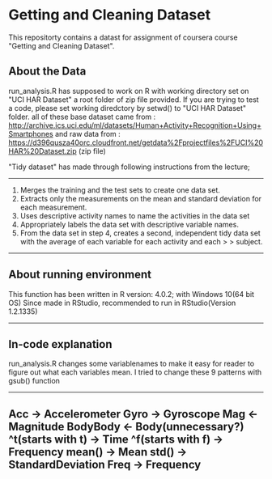 Getting and Cleaning Dataset
============================

This repositorty contains a datast for assignment of coursera course "Getting and Cleaning Dataset".

About the Data
---------------
run_analysis.R has supposed to work on R with working directory set on "UCI HAR Dataset" a root folder of zip file provided. If you are trying to test a code, please set working diredctory by setwd() to "UCI HAR Dataset" folder.
all of these base dataset came from : http://archive.ics.uci.edu/ml/datasets/Human+Activity+Recognition+Using+Smartphones
and raw data from : https://d396qusza40orc.cloudfront.net/getdata%2Fprojectfiles%2FUCI%20HAR%20Dataset.zip (zip file)




"Tidy dataset" has made through following instructions from the lecture;

--------------------------------
1. Merges the training and the test sets to create one data set.
2. Extracts only the measurements on the mean and standard deviation for each measurement.
3. Uses descriptive activity names to name the activities in the data set
4. Appropriately labels the data set with descriptive variable names.
5. From the data set in step 4, creates a second, independent tidy data set with the average of each variable for each activity and each > > subject.
---------------------------------


About running environment
---------------------------
This function has been written in R version: 4.0.2; with Windows 10(64 bit OS)
Since made in RStudio, recommended to run in RStudio(Version 1.2.1335)

--------------------------------


In-code explanation
----------------------------
run_analysis.R changes some variablenames to make it easy for reader to figure out what each variables mean.
I tried to change these 9 patterns with gsub() function

--------------------------
Acc -> Accelerometer
Gyro -> Gyroscope
Mag <- Magnitude
BodyBody <- Body(unnecessary?)
^t(starts with t) -> Time
^f(starts with f) -> Frequency
mean() -> Mean
std() -> StandardDeviation
Freq -> Frequency
--------------------------